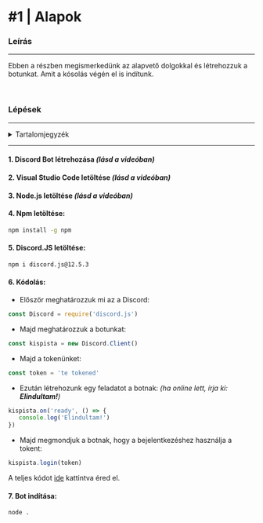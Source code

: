 # #1 | Alapok

### Leírás 
---
Ebben a részben megismerkedünk az alapvető dolgokkal és létrehozzuk a botunkat. Amit a kósolás végén el is indítunk.

<br />

### Lépések

---

<details>
  <summary>Tartalomjegyzék</summary>
  <ol>
    <li>
      <a href="#1-discord-bot-létrehozása-lásd-a-videóban">Discord Bot létrehozása</a>
    </li>
    <li>
      <a href="#2-visual-studio-code-letöltése-lásd-a-videóban">Bot indítása</a>
    </li>
    <li>
      <a href="#3-nodejs-letöltése-lásd-a-videóban">Node.js letöltése</a>
    </li>
    <li>
      <a href="#4-npm-letöltése">Npm letöltése</a>
    </li>
    <li>
      <a href="#5-discordjs-letöltése">Discord.JS letöltése</a>
    </li>
    <li>
      <a href="#6-kódolás">Kódolás</a>
    </li>
    <li>
      <a href="#7-bot-indítása">Bot indítása</a>
    </li>
  </ol>
</details>

   
---

#### 1. Discord Bot létrehozása *(lásd a videóban)* 
#### 2. Visual Studio Code letöltése *(lásd a videóban)* 
#### 3. Node.js letöltése *(lásd a videóban)*
#### 4. Npm letöltése:

```sh
npm install -g npm 
```

#### 5. Discord.JS letöltése:

```sh
npm i discord.js@12.5.3
```

#### 6. Kódolás:
- Először meghatározzuk mi az a Discord:

```js
const Discord = require('discord.js')
```

- Majd meghatározzuk a botunkat:

```js
const kispista = new Discord.Client()
```

- Majd a tokenünket:

```js
const token = 'te tokened'
```

- Ezután létrehozunk egy feladatot a botnak:
*(ha online lett, írja ki: **Elindultam!**)*
```js
kispista.on('ready', () => {
   console.log('Elindultam!')
})
```

- Majd megmondjuk a botnak, hogy a bejelentkezéshez használja a tokent:
```js
kispista.login(token)
```

A teljes kódot [ide](https://github.com/KriptonSource/Discord.js-V12/blob/main/%231%20%7C%20Alapok/index.js) kattintva éred el.

#### 7. Bot indítása: 

```sh
node .
```


